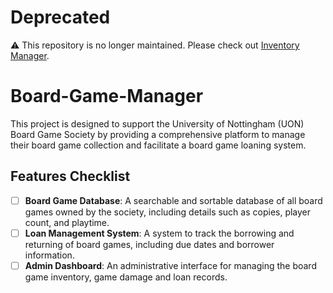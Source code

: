 # Deprecated
⚠️ This repository is no longer maintained. Please check out [Inventory Manager](https://github.com/finlay-ab/Inventory-Manager).

# Board-Game-Manager
This project is designed to support the University of Nottingham (UON) Board Game Society by providing a comprehensive platform to manage their board game collection and facilitate a board game loaning system.

## Features Checklist
- [ ] **Board Game Database**: A searchable and sortable database of all board games owned by the society, including details such as copies, player count, and playtime.
- [ ] **Loan Management System**: A system to track the borrowing and returning of board games, including due dates and borrower information.
- [ ] **Admin Dashboard**: An administrative interface for managing the board game inventory, game damage and loan records.
